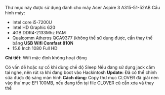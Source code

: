 Thư mục này được sử dụng dành cho máy Acer Aspire 3 A315-51-52AB
Cấu hình máy:

* Intel core i5-7200U
* Intel HD Graphic 620
* 4GB DDR4-2133Mhz RAM
* Qualcomm Atheros QCA9377 (không thể sử dụng được, cần thay thế bằng **USB Wifi Comfast 810N**
* 15.6 Inch 1080 Full HD

**Chi tiết:**
Wifi mặc định không hoạt động

Có vấn đề hoặc sự cố khi dùng chế độ Sleep
Nếu đang sử dụng jack cắm tai nghe, nên rút ra khi đang boot vào Hackintosh
**Update:**
Đã có thể chỉnh sửa được độ sáng màn hình
**Cách dùng:**
Copy thư mục CLOVER đã giải nén vào thư mục EFI 100MB, nếu đang tồn tại file CLOVER cũ cần xóa và thay thế
